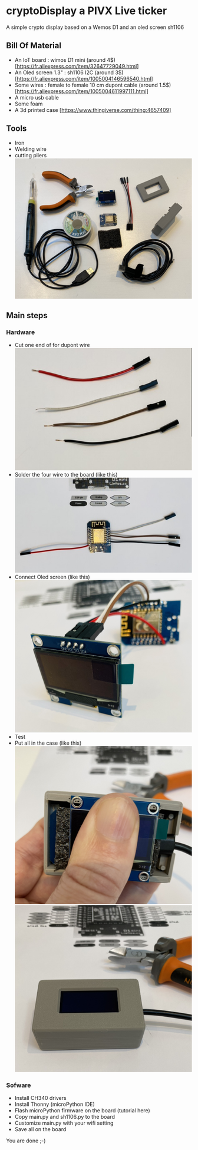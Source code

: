 # cryptoDisplay a PIVX Live ticker
A simple crypto display based on a Wemos D1 and an oled screen sh1106

## Bill Of Material
- An IoT board : wimos D1 mini (around 4$) [https://fr.aliexpress.com/item/32647729049.html]
- An Oled screen 1.3" : sh1106 I2C (around 3$) [https://fr.aliexpress.com/item/1005004146596540.html]
- Some wires : female to female 10 cm dupont cable (around 1.5$) [https://fr.aliexpress.com/item/1005004611997111.html]
- A micro usb cable
- Some foam
- A 3d printed case [https://www.thingiverse.com/thing:4657409]

## Tools
- Iron
- Welding wire
- cutting pliers
![global view](pictures/toolsAndMaterialGlabalView.JPEG)

## Main steps
### Hardware
- Cut one end of for dupont wire
![wires](pictures/dupontCut.JPEG)
- Solder the four wire to the board (like this)
![solder](pictures/wiring.JPEG)
- Connect Oled screen (like this)
![withOled](pictures/montedView.JPEG)
- Test
- Put all in the case (like this)
![in case](pictures/inCaseView.JPEG)
![in case closed](pictures/finished.JPEG)

### Sofware
- Install CH340 drivers
- Install Thonny (microPython IDE)
- Flash microPython firmware on the board (tutorial here)
- Copy main.py and sh1106.py to the board
- Customize main.py with your wifi setting
- Save all on the board

You are done ;-)
